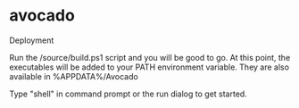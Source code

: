 # avocado

Deployment

Run the /source/build.ps1 script and you will be good to go. At this point, the executables will be added to your PATH environment variable. They are also available in %APPDATA%/Avocado

Type "shell" in command prompt or the run dialog to get started.
